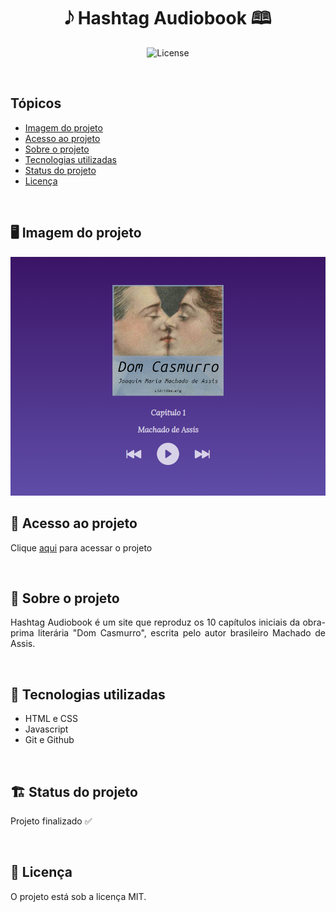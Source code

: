 
<h1 align="center">𝅘𝅥𝅮 Hashtag Audiobook 🕮</h1>

<p align="center">
  <img alt="License" src="https://img.shields.io/static/v1?label=license&message=MIT&color=49AA26&labelColor=000000">
</p>

<br>

## Tópicos
- [Imagem do projeto](#img)
- [Acesso ao projeto](#acesso)
- [Sobre o projeto](#sobre)
- [Tecnologias utilizadas](#tec)
- [Status do projeto](#status)  
- [Licença](#license)

<br>

<h2 id="img">🖥️ Imagem do projeto</h2>

<img src=".github/preview.jpeg" alt="Imagem do projeto">

<br>

<h2 id="acesso">🔗 Acesso ao projeto</h2>

Clique [aqui](https://fel1324.github.io/HashtagAudiobook/) para acessar o projeto

<br>

<h2 id="sobre">📑 Sobre o projeto</h2>

<p align="justify">
  Hashtag Audiobook é um site que reproduz os 10 capítulos iniciais da obra-prima literária "Dom Casmurro", escrita pelo autor brasileiro Machado de Assis.
</p>

<br>

<h2 id="tec">🚀 Tecnologias utilizadas</h2>

* HTML e CSS
* Javascript
* Git e Github

<br>

<h2 id="status">🏗️ Status do projeto</h2>

Projeto finalizado ✅

<br>

<h2 id="license">📝 Licença</h2>

O projeto está sob a licença MIT.